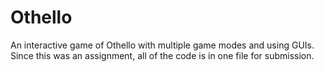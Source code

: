 # Othello
An interactive game of Othello with multiple game modes and using GUIs. Since this was an assignment, all of the code is in one file for submission.
